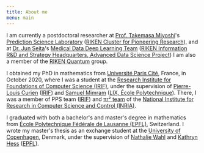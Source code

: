 ```yaml
---
title: About me
menu: main
---
```


I am currently a postdoctoral researcher at [Prof. Takemasa
Miyoshi](https://data-assimilation.riken.jp/~miyoshi)'s [Prediction Science
Laboratory](https://prediction.riken.jp/project_en.html) ([RIKEN Cluster for
Pioneering Research](https://www.riken.jp/en/research/labs/cpr/)), and at [Dr.
Jun Seita](http://junseita.com/mt/bio.html)'s [Medical Data Deep Learning
Team](https://www.riken.jp/en/research/labs/r-ih/adv_data_sci_proj/med_data_deep_learn/index.html)
([RIKEN Information R&D and Strategy Headquarters, Advanced Data Science
Project](https://www.riken.jp/en/research/labs/r-ih/adv_data_sci_proj/index.html))
I am also a member of the [RIKEN Quantum](https://rq.riken.jp/en/) group.

<!-- I am currently a project researcher at [Ichiro
Hasuo](http://group-mmm.org/~ichiro)'s [ERATO Metamathematics for Systems
Design Project (ERATO MMSD)](https://group-mmm.org/eratommsd) at the [National
Institute of Informatics (NII)](http://www.nii.ac.jp/en) in Tokyo, Japan. -->

I obtained my PhD in mathematics from [Université Paris
Cité](https://u-paris.fr/en), France, in October 2020, where I was a student at
the [Research Institute for Foundations of Computer Science
(IRIF)](https://www.irif.fr/en/index), under the supervision of [Pierre-Louis
Curien](https://www.irif.fr/~curien) ([IRIF](https://www.irif.fr/en/index)) and
[Samuel Mimram](http://www.lix.polytechnique.fr/Labo/Samuel.Mimram) ([LIX,
École Polytechnique](https://www.lix.polytechnique.fr)). There, I was a member
of PPS team ([IRIF](https://www.irif.fr/en/index)) and [πr²
team](https://www.inria.fr/en/teams/pi.r2) of the [National Institute for
Research in Computer Science and Control (INRIA)](https://www.inria.fr/en).

I graduated with both a bachelor's and master's degree in mathematics from
[École Polytechnique Fédérale de Lausanne (EPFL)](https://www.epfl.ch),
Switzerland. I wrote my master's thesis as an exchange student at the
[University of Copenhagen](http://www.ku.dk/english), Denmark, under the
supervision of [Nathalie Wahl](http://web.math.ku.dk/~wahl) and [Kathryn
Hess](https://www.epfl.ch/labs/hessbellwald-lab/hessbellwald)
([EPFL](https://www.epfl.ch)).

